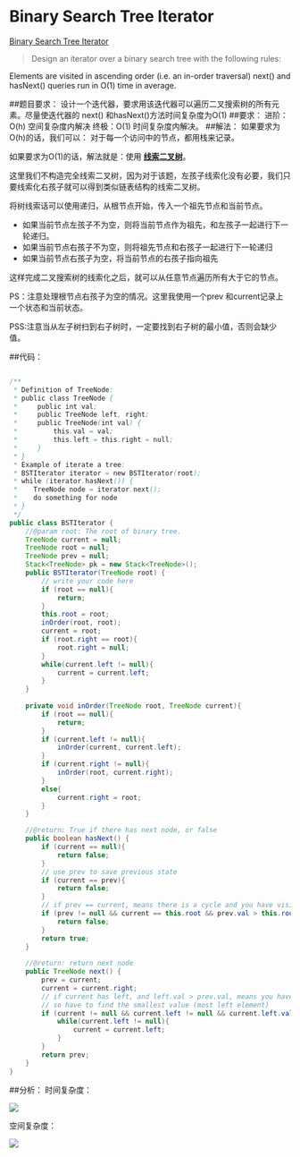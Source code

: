 # Binary Search Tree Iterator

[Binary Search Tree Iterator](https://leetcode.com/problems/regular-expression-matching/)

>Design an iterator over a binary search tree with the following rules:
>
Elements are visited in ascending order (i.e. an in-order traversal)
next() and hasNext() queries run in O(1) time in average.


##题目要求：
设计一个迭代器，要求用该迭代器可以遍历二叉搜索树的所有元素。尽量使迭代器的 next() 和hasNext()方法时间复杂度为O(1)
##要求：
进阶：O(h) 空间复杂度内解决
终极：O(1) 时间复杂度内解决。
##解法：
如果要求为O(h)的话，我们可以：
对于每一个访问中的节点，都用栈来记录。

如果要求为O(1)的话，解法就是：使用 **[线索二叉树](https://en.wikipedia.org/wiki/Threaded_binary_tree)**。

这里我们不构造完全线索二叉树，因为对于该题，左孩子线索化没有必要，我们只要线索化右孩子就可以得到类似链表结构的线索二叉树。

将树线索话可以使用递归，从根节点开始，传入一个祖先节点和当前节点。

- 如果当前节点左孩子不为空，则将当前节点作为祖先，和左孩子一起进行下一轮递归。
- 如果当前节点右孩子不为空，则将祖先节点和右孩子一起进行下一轮递归
- 如果当前节点右孩子为空，将当前节点的右孩子指向祖先

这样完成二叉搜索树的线索化之后，就可以从任意节点遍历所有大于它的节点。

PS：注意处理根节点右孩子为空的情况。这里我使用一个prev 和current记录上一个状态和当前状态。

PSS:注意当从左子树扫到右子树时，一定要找到右子树的最小值，否则会缺少值。

##代码：
```java

/**
 * Definition of TreeNode:
 * public class TreeNode {
 *     public int val;
 *     public TreeNode left, right;
 *     public TreeNode(int val) {
 *         this.val = val;
 *         this.left = this.right = null;
 *     }
 * }
 * Example of iterate a tree:
 * BSTIterator iterator = new BSTIterator(root);
 * while (iterator.hasNext()) {
 *    TreeNode node = iterator.next();
 *    do something for node
 * } 
 */
public class BSTIterator {
    //@param root: The root of binary tree.
    TreeNode current = null;
    TreeNode root = null;
    TreeNode prev = null;
    Stack<TreeNode> pk = new Stack<TreeNode>();
    public BSTIterator(TreeNode root) {
        // write your code here
        if (root == null){
            return;
        }
        this.root = root;
        inOrder(root, root);
        current = root;
        if (root.right == root){
            root.right = null;
        }
        while(current.left != null){
            current = current.left;
        }
    }
    
    private void inOrder(TreeNode root, TreeNode current){
        if (root == null){
            return;
        }
        if (current.left != null){
            inOrder(current, current.left);
        }
        if (current.right != null){
            inOrder(root, current.right);
        }
        else{
            current.right = root;
        }
    }

    //@return: True if there has next node, or false
    public boolean hasNext() {
        if (current == null){
            return false;
        }
        // use prev to save previous state
        if (current == prev){
            return false;
        }
        // if prev == current, means there is a cycle and you have visit this node.
        if (prev != null && current == this.root && prev.val > this.root.val){
            return false;
        }
        return true;
    }
    
    //@return: return next node
    public TreeNode next() {
        prev = current;
        current = current.right;
        // if current has left, and left.val > prev.val, means you have visited right child of tree,
        // so have to find the smallest value (most left element)
        if (current != null && current.left != null && current.left.val > prev.val){
            while(current.left != null){
                current = current.left;
            }
        }
        return prev;
    }
}
```
##分析：
时间复杂度：


<img src="http://chart.googleapis.com/chart?cht=tx&chl=\Large  O(n)" style="border:none;">

空间复杂度：

<img src="http://chart.googleapis.com/chart?cht=tx&chl=\Large O(1)" style="border:none;">
